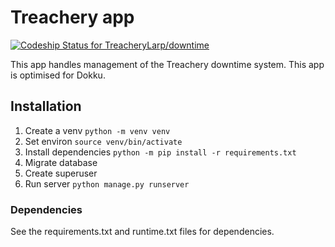 # Treachery app #

[ ![Codeship Status for TreacheryLarp/downtime](https://codeship.com/projects/c708dbd0-b06f-0133-9188-565ee1f98c10/status?branch=develop)](https://codeship.com/projects/132663)

This app handles management of the Treachery downtime system. This app is optimised for Dokku.

## Installation ##
1. Create a venv `python -m venv venv`
2. Set environ `source venv/bin/activate`
3. Install dependencies `python -m pip install -r requirements.txt`
4. Migrate database
5. Create superuser
6. Run server `python manage.py runserver`

### Dependencies ###
See the requirements.txt and runtime.txt files for dependencies.
